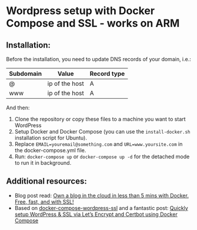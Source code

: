 # Wordpress setup with Docker Compose and SSL - works on ARM

## Installation:

Before the installation, you need to update DNS records of your domain, i.e.:

| Subdomain | Value            | Record type | 
|-----------|------------------|-------------|
| @         | ip of the host | A           |
| www       | ip of the host | A           |


And then:

1. Clone the repository or copy these files to a machine you want to start WordPress
2. Setup Docker and Docker Compose (you can use the `install-docker.sh` installation script for Ubuntu).
3. Replace `EMAIL=youremail@something.com` and `URL=www.yoursite.com` in the docker-compose.yml file.
4. Run: `docker-compose up` or `docker-compose up -d` for the detached mode to run it in background.

## Additional resources:
- Blog post read:
[Own a blog in the cloud in less than 5 mins with Docker. Free, fast, and with SSL!](https://www.dawidkotarba.eu/own-a-blog-in-the-cloud-in-less-than-5-mins-with-docker-free-fast-and-with-ssl)
- Based on [docker-compose-wordpress-ssl](https://github.com/dawidkotarba/docker-compose-wordpress-ssl) and a fantastic post:
[Quickly setup WordPress & SSL via Let’s Encrypt and Certbot using Docker Compose](https://carlwillimott.medium.com/quickly-setup-wordpress-ssl-via-lets-encrypt-and-certbot-b29e8abf2072)
